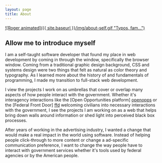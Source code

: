 ```yaml
---
layout: page
title: About
---
```


[![Roger animated]({{ site.baseurl }}/img/about-self.gif "Typos,
fam...")](http://rogerisworking.tumblr.com)

## Allow me to introduce myself

I am a self-taught software developer that found my place in web development by
coming in through the window, specifically the browser window. Coming from a
traditional graphic design background, CSS and systems design were two things
that felt as natural as color theory and typography. As I learned more about the
history of and fundamentals of programming, I made my transition to full-stack
web development.

I view the projects I work on as umbrellas that cover or overlap many aspects of
how people interact with the government. Whether it's interagency interactions
like the [Open Opportunities platform] [openopps] or the [Federal Front Door]
[ffd] welcoming civilians into necessary interactions with the government, I see
the projects I am working on as a web that helps bring down walls around
information or shed light into perceived black box processes.

[openopps]: https://github.com/18F/openopps-platform "Open Opportunities Github Repo"
[ffd]: https://labs.usa.gov/ "Federal Front Door at USA.gov"

After years of working in the advertising industry, I wanted a change that would
make a real impact in the world using software. Instead of helping people
click-through to more content or change a ad-specific communication preference,
I want to change the way people have to interact with government services whether
it's tools used by federal agencies or by the American people.
